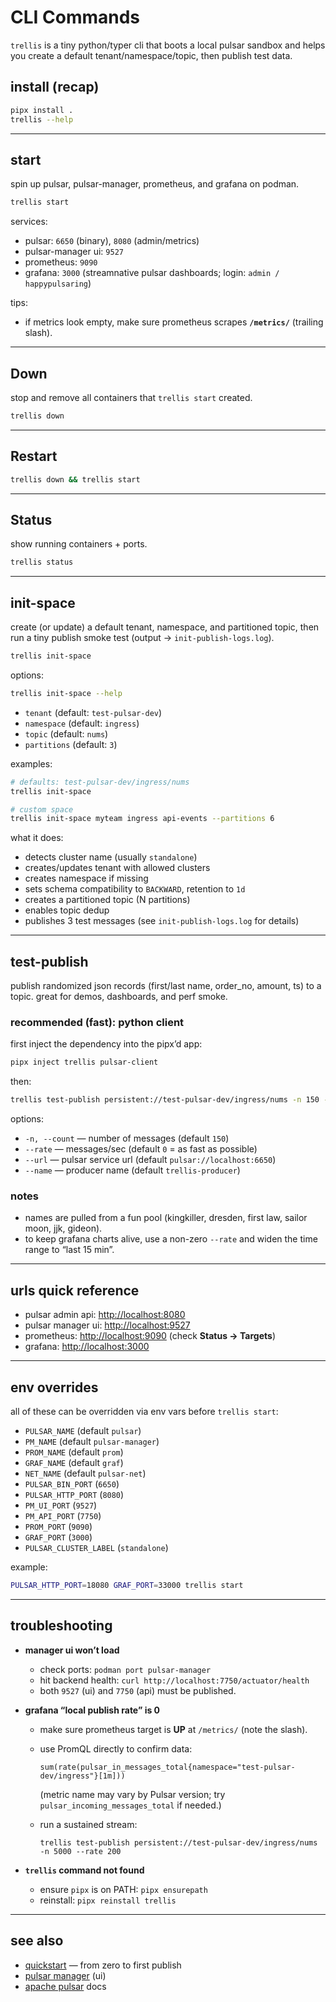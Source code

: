 # CLI Commands

`trellis` is a tiny python/typer cli that boots a local pulsar sandbox and helps you create a default tenant/namespace/topic, then publish test data.

## install (recap)

```bash
pipx install .
trellis --help
```


---

## start

spin up pulsar, pulsar-manager, prometheus, and grafana on podman.

```bash
trellis start
```

services:

* pulsar: `6650` (binary), `8080` (admin/metrics)
* pulsar-manager ui: `9527`
* prometheus: `9090`
* grafana: `3000` (streamnative pulsar dashboards; login: `admin / happypulsaring`)

tips:

* if metrics look empty, make sure prometheus scrapes **`/metrics/`** (trailing slash).

---

## Down

stop and remove all containers that `trellis start` created.

```bash
trellis down
```

---

## Restart

```bash
trellis down && trellis start
```

---

## Status

show running containers + ports.

```bash
trellis status
```

---


## init-space

create (or update) a default tenant, namespace, and partitioned topic, then run a tiny publish smoke test (output → `init-publish-logs.log`).

```bash
trellis init-space
```

options:

```bash
trellis init-space --help
```

* `tenant` (default: `test-pulsar-dev`)
* `namespace` (default: `ingress`)
* `topic` (default: `nums`)
* `partitions` (default: `3`)

examples:

```bash
# defaults: test-pulsar-dev/ingress/nums
trellis init-space

# custom space
trellis init-space myteam ingress api-events --partitions 6
```

what it does:

* detects cluster name (usually `standalone`)
* creates/updates tenant with allowed clusters
* creates namespace if missing
* sets schema compatibility to `BACKWARD`, retention to `1d`
* creates a partitioned topic (N partitions)
* enables topic dedup
* publishes 3 test messages (see `init-publish-logs.log` for details)

---

## test-publish

publish randomized json records (first/last name, order\_no, amount, ts) to a topic. great for demos, dashboards, and perf smoke.

### recommended (fast): python client

first inject the dependency into the pipx’d app:

```bash
pipx inject trellis pulsar-client
```

then:

```bash
trellis test-publish persistent://test-pulsar-dev/ingress/nums -n 150 --rate 200
```

options:

* `-n, --count` — number of messages (default `150`)
* `--rate` — messages/sec (default `0` = as fast as possible)
* `--url` — pulsar service url (default `pulsar://localhost:6650`)
* `--name` — producer name (default `trellis-producer`)

### notes

* names are pulled from a fun pool (kingkiller, dresden, first law, sailor moon, jjk, gideon).
* to keep grafana charts alive, use a non-zero `--rate` and widen the time range to “last 15 min”.

---

## urls quick reference

* pulsar admin api: [http://localhost:8080](http://localhost:8080)
* pulsar manager ui: [http://localhost:9527](http://localhost:9527)
* prometheus: [http://localhost:9090](http://localhost:9090) (check **Status → Targets**)
* grafana: [http://localhost:3000](http://localhost:3000)

---

## env overrides

all of these can be overridden via env vars before `trellis start`:

* `PULSAR_NAME` (default `pulsar`)
* `PM_NAME` (default `pulsar-manager`)
* `PROM_NAME` (default `prom`)
* `GRAF_NAME` (default `graf`)
* `NET_NAME` (default `pulsar-net`)
* `PULSAR_BIN_PORT` (`6650`)
* `PULSAR_HTTP_PORT` (`8080`)
* `PM_UI_PORT` (`9527`)
* `PM_API_PORT` (`7750`)
* `PROM_PORT` (`9090`)
* `GRAF_PORT` (`3000`)
* `PULSAR_CLUSTER_LABEL` (`standalone`)

example:

```bash
PULSAR_HTTP_PORT=18080 GRAF_PORT=33000 trellis start
```

---

## troubleshooting

* **manager ui won’t load**

  * check ports: `podman port pulsar-manager`
  * hit backend health: `curl http://localhost:7750/actuator/health`
  * both `9527` (ui) and `7750` (api) must be published.

* **grafana “local publish rate” is 0**

  * make sure prometheus target is **UP** at `/metrics/` (note the slash).
  * use PromQL directly to confirm data:

    ```
    sum(rate(pulsar_in_messages_total{namespace="test-pulsar-dev/ingress"}[1m]))
    ```

    (metric name may vary by Pulsar version; try `pulsar_incoming_messages_total` if needed.)
  * run a sustained stream:

    ```
    trellis test-publish persistent://test-pulsar-dev/ingress/nums -n 5000 --rate 200
    ```

* **`trellis` command not found**

  * ensure `pipx` is on PATH: `pipx ensurepath`
  * reinstall: `pipx reinstall trellis`

---

## see also

* [quickstart](../Readme.md) — from zero to first publish
* [pulsar manager](https://github.com/apache/pulsar-manager) (ui)
* [apache pulsar](https://pulsar.apache.org/) docs
